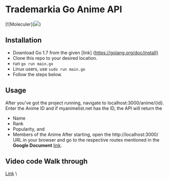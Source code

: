 # Trademarkia Go Anime API
[![Moleculer](<a href="https://codeclimate.com/github/golang/go/maintainability"><img src="https://api.codeclimate.com/v1/badges/e2501feae059fffca5da/maintainability" /></a>)


## Installation
- Download Go 1.7 from the given [link] {https://golang.org/doc/install}
- Clone this repo to your desired location.
- run `go run main.go`
- Linux users, use `sudo run main.go`
- Follow the steps below.


## Usage
After you've got the project running, navigate to localhost:3000/anime/{id}.
Enter the Anime ID and if myanimelist.net has the ID, the API will return the
* Name 
* Rank
* Popularity, and
* Members 
of the Anime
After starting, open the http://localhost:3000/ URL in your browser and go to the respective routes mentioned in the **Google Document** [link](https://docs.google.com/document/d/1cN0au0gnahbOLabRfVyJm4brcBZq-HQCvEeNO_kJY-g/edit?usp=sharing).

## Video code Walk through
 [Link](https://drive.google.com/file/d/1OvJ2NWR_aQ0QWeRqdVNI0lvE4IPlEb_x/view?usp=sharing) \
